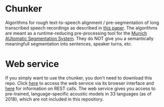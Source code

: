 # Chunker
Algorithms for rough text-to-speech alignment / pre-segmentation of long transcribed speech recordings 
as described in [this paper](http://www.lrec-conf.org/proceedings/lrec2018/summaries/105.html).
The algorithms are meant as a runtime-reducing pre-processing tool for the 
[Munich AUtomatic Segmentation System](https://clarin.phonetik.uni-muenchen.de/BASWebServices/interface/WebMAUSGeneral).
They do NOT give you a semantically meaningfull segmentation into sentences, speaker turns, etc.

# Web service
If you simply want to use the chunker, you don't need to download this repo.
Click [here](https://clarin.phonetik.uni-muenchen.de/BASWebServices/interface/Chunker) to access the web service
via its browser interface and [here](https://clarin.phonetik.uni-muenchen.de/BASWebServices/services/help)
for information on REST calls.
The web service gives you access to pre-trained, language-specific acoustic models in 33 languages (as of 2018),
which are not included in this repository.
